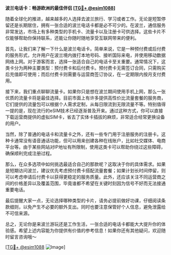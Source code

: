 **波兰电话卡：畅游欧洲的最佳伴侣 [[TG💪+ @esim1088](https://t.me/s/esim1088)]**

随着全球化的推进，越来越多的人选择去波兰旅行、学习或者工作。无论是短暂停留还是长期居住，拥有一张合适的波兰电话卡都是必不可少的。在波兰，通信服务非常发达，市场上有多种类型的手机卡、流量卡以及注册卡可供选择。这些卡片不仅能够帮助你保持联系，还能让你随时随地享受互联网带来的便利。

首先，让我们来了解一下什么是波兰电话卡。简单来说，它是一种预付费或后付费的服务形式，允许用户在波兰境内拨打本地号码、接听国际来电，并使用移动数据网络上网。对于游客而言，选择一张适合自己的电话卡至关重要。通常情况下，这类卡分为两种主要类型：预付费卡和后付费卡。预付费卡无需签订合同，只需购买后充值即可使用；而后付费卡则需要与运营商签订协议，在一定期限内按月支付费用。

接下来，我们重点聊聊流量卡。如果你只是想在波兰期间使用手机上网，那么一张优质的流量卡将是最佳选择。目前市面上有许多提供高性价比流量套餐的服务商，它们提供的流量包可以根据个人需求定制，从每日限流到无限流量不等。特别值得一提的是，现在流行的eSIM技术已经逐渐普及开来。通过这种方式，你可以直接下载运营商提供的虚拟SIM卡，省去了实体卡插拔的麻烦，非常适合经常更换设备的用户。

当然，除了普通的电话卡和流量卡之外，还有一些专门用于注册服务的注册卡。这种卡通常没有语音通话功能，但可以用来创建各种在线账户，比如社交媒体、电商平台等。由于某些网站对IP地址有所限制，使用这类卡可以帮助你绕过这些障碍，确保顺利完成注册过程。

那么，在众多选项中如何挑选最适合自己的那款呢？这取决于你的具体需求。如果是短期访问波兰，建议优先考虑预付费卡搭配流量套餐；如果计划长时间停留，则可以考虑申请后付费卡以获得更稳定的服务质量。此外，还应该关注不同运营商之间的价格差异以及覆盖范围，毕竟谁都不希望在关键时刻因为信号不好而无法接通重要电话。

最后提醒大家一点，无论选择哪种类型的卡片，请务必提前做好功课，仔细阅读条款细则，以免产生不必要的额外支出。同时也要注意保管好个人信息，避免泄露给不可信来源。

总之，无论你是来波兰游玩还是工作生活，一张合适的电话卡都能大大提升你的体验感。希望上述内容能为你提供有价值的参考信息！如果你还有其他疑问，欢迎随时留言咨询哦～

[[TG💪+ @esim1088](https://t.me/s/esim1088) ![Image](https://i.postimg.cc/4NQfJmqS/Snipaste-2025-05-13-00-14-12.png)]